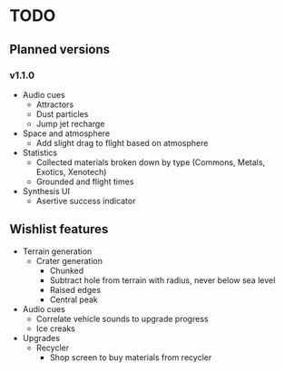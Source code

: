 # TODO
## Planned versions
### v1.1.0
- Audio cues
  - Attractors
  - Dust particles
  - Jump jet recharge
- Space and atmosphere
  - Add slight drag to flight based on atmosphere
- Statistics
  - Collected materials broken down by type (Commons, Metals, Exotics, Xenotech)
  - Grounded and flight times
- Synthesis UI
  - Asertive success indicator

## Wishlist features
- Terrain generation
  - Crater generation
    - Chunked
    - Subtract hole from terrain with radius, never below sea level
    - Raised edges
    - Central peak
- Audio cues
  - Correlate vehicle sounds to upgrade progress
  - Ice creaks
- Upgrades
  - Recycler
    - Shop screen to buy materials from recycler
